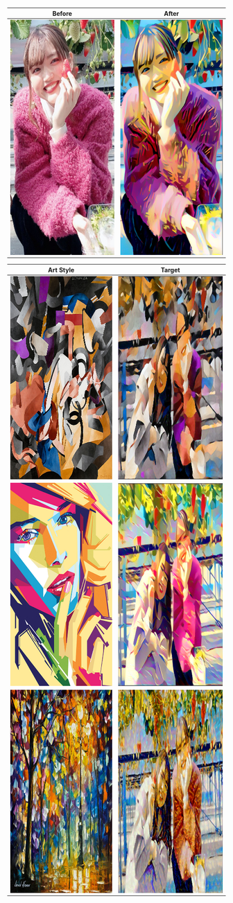 Before | After
-------|------
<img src="images/sayaka.jpg" alt="alt text" width="317" height="543"> | <img src="target_images/modern_beauty.png" alt="alt text" width="317" height="543">

Art Style | Target
----------|-------
<img src="images/edtaonisl.jpg" alt="alt text" width="838" height="469"> | <img src="target_images/sayaka_and_friend_abstract.png" alt="alt text" width="838" height="469">
<img src="images/geometric_beauty.jpg" alt="alt text" width="838" height="469"> | <img src="target_images/sayaka_and_friend_geometric.png" alt="alt text" width="838" height="469">
<img src="images/light_of_magic.jpg" alt="alt text" width="838" height="469"> | <img src="target_images/sayaka_and_friend_oil_painting.png" alt="alt text" width="838" height="469">

